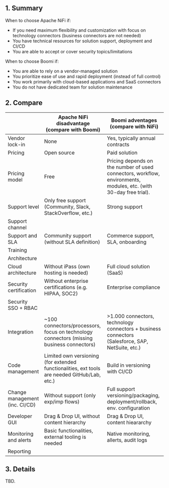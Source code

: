 ## 1. Summary

When to choose Apache NiFi if:
- If you need maximum flexibility and customization with focus on technology connectors
  (business connectors are not needed)
- You have technical resources for solution support, deployment and CI/CD
- You are able to accept or cover security topics/limitations

When to choose Boomi if:
- You are able to rely on a vendor-managed solution
- You prioritize ease of use and rapid deployment (instead of full control)
- You work primarily with cloud-based applications and SaaS connectors
- You do not have dedicated team for solution maintenance

## 2. Compare

|                                | Apache NiFi disadvantage (compare with Boomi)                                                | Boomi adventages (compare with NiFi)                       |
|--------------------------------|----------------------------------------------------------------------------------------------|------------------------------------------------------------|
| Vendor lock-in                 | None                                                                                         | Yes, typically annual contracts
| Pricing                        | Open source                                                                                  | Paid solution
| Pricing model                  | Free                                                                                         | Pricing depends on the number of used connectors, workflow, environments, modules, etc. (with 30-day free trial).
| Support level                  | Only free support (Community, Slack, StackOverflow, etc.)                                    | Strong support
| Support channel                |                                                                                              |
| Support and SLA                | Community support (without SLA definition)                                                   | Commerce support, SLA, onboarding
| Training                       |                                                                                              |
| Architecture                   |                                                                                              |
| Cloud architecture             | Without iPass (own hosting is needed)                                                        | Full cloud solution (SaaS)
| Security certification         | Without enterprise certifications (e.g. HIPAA, SOC2)                                         | Enterprise compliance
| Security SSO + RBAC            |                                                                                              |
| Integration                    | ~100 connectors/processors, focus on technology connectors (missing business connectors)     | >1.000 connectors, technology connectors + business connectors (Salesforce, SAP, NetSuite, etc.)
| Code management                | Limited own versioning (for extended functionalities, ext tools are needed GitHub/Lab, etc.) | Build in versioning with CI/CD               
| Change management (inc. CI/CD) | Without support (only exp/imp flows)                                                         | Full support versioning/packaging, deployment/rollback, env. configuration
| Developer GUI                  | Drag & Drop UI, without content hierarchy                                                    | Drag & Drop UI, content hieararchy
| Monitoring and alerts          | Basic functionalities, external tooling is needed                                            | Native monitoring, allerts, audit logs               
| Reporting                      |                                                                                              | 

## 3. Details
TBD.